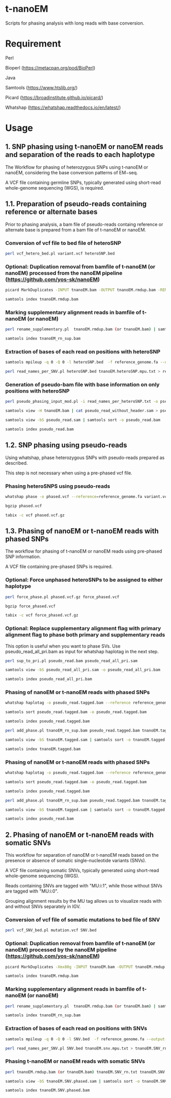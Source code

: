 # t-nanoEM
Scripts for phasing analysis with long reads with base conversion.

# Requirement

Perl

Bioperl (https://metacpan.org/pod/BioPerl)

Java

Samtools (https://www.htslib.org/)

Picard (https://broadinstitute.github.io/picard/)

Whatshap (https://whatshap.readthedocs.io/en/latest/)

# Usage

## 1. SNP phasing using t-nanoEM or nanoEM reads and separation of the reads to each haplotype

The Workflow for phasing of heterozygous SNPs using t-nanoEM or nanoEM, considering the base conversion patterns of EM−seq.

A VCF file containing germline SNPs, typically generated using short-read whole-genome sequencing (WGS), is required.

## 1.1. Preparation of pseudo-reads containing reference or alternate bases
Prior to phasing analysis, a bam file of pseudo-reads containg reference or alternate base is prepared from a bam file of t-nanoEM or nanoEM.

### Conversion of vcf file to bed file of heteroSNP

```bash
perl vcf_hetero_bed.pl variant.vcf heteroSNP.bed
```

### Optional: Duplication removal from bamfile of t-nanoEM (or nanoEM) processed from the nanoEM pipeline (https://github.com/yos-sk/nanoEM)

```bash
picard MarkDuplicates -INPUT tnanoEM.bam -OUTPUT tnanoEM.rmdup.bam -REMOVE_DUPLICATES true -M tnanoEM.rmdup.metrics.txt

samtools index tnanoEM.rmdup.bam
```

### Marking supplementary alignment reads in bamfile of t-nanoEM (or nanoEM)

```bash
perl rename_supplementary.pl  tnanoEM.rmdup.bam (or tnanoEM.bam) | samtools view -bS | samtools sort -o tnanoEM_rn_sup.bam

samtools index tnanoEM_rn_sup.bam
```

### Extraction of bases of each read on positions with heteroSNP

```bash
samtools mpileup -q 0 -Q 0 -l heteroSNP.bed  -f reference_genome.fa --output-QNAME tnanoEM_rn_sup.bam > tnanoEM.heteroSNP.mpu.txt

perl read_names_per_SNV.pl heteroSNP.bed tnanoEM.heteroSNP.mpu.txt > read_names_per_heteroSNP.txt
```

### Generation of pseudo-bam file with base information on only positions with heteroSNP

```bash
perl pseudo_phasing_input_mod.pl -i read_names_per_heteroSNP.txt -o pseudo_read_without_header.sam -m 0 -s 0

samtools view -H tnanoEM.bam | cat pseudo_read_without_header.sam > pseudo_read.sam

samtools view -bS pseudo_read.sam | samtools sort -o pseudo_read.bam

samtools index pseudo_read.bam
```

## 1.2. SNP phasing using pseudo-reads

Using whatshap, phase heterozygous SNPs with pseudo-reads prepared as described.

This step is not necessary when using a pre-phased vcf file.

### Phasing heteroSNPS using pseudo-reads

```bash
whatshap phase -o phased.vcf --reference=reference_genome.fa variant.vcf pseudo_read.bam --ignore-read-group

bgzip phased.vcf

tabix -c vcf phased.vcf.gz
```


## 1.3. Phasing of nanoEM or t-nanoEM reads with phased SNPs

The workflow for phasing of t-nanoEM or nanoEM reads using pre-phased SNP information.

A VCF file containing pre-phased SNPs is required.

### Optional: Force unphased heteroSNPs to be assigned to either haplotype

```bash
perl force_phase.pl phased.vcf.gz force_phased.vcf

bgzip force_phased.vcf

tabix -c vcf force_phased.vcf.gz
```

### Optional: Replace supplementary alignment flag with primary alignment flag to phase both primary and supplementary reads
This option is useful when you want to phase SVs. Use pseudo_read_all_pri.bam as input for whatshap haplotag in the next step.
```bash
perl sup_to_pri.pl pseudo_read.bam pseudo_read_all_pri.sam

samtools view -bS pseudo_read_all_pri.sam -o pseudo_read_all_pri.bam

samtools index pseudo_read_all_pri.bam
```

### Phasing of nanoEM or t-nanoEM reads with phased SNPs

```bash
whatshap haplotag -o pseudo_read.tagged.bam --reference reference_genome.fa --ignore-read-groups force_phased.vcf.gz (or phased.vcf.gz) pseudo_read.bam (or pseudo_read_all_pri.bam)

samtools sort pseudo_read.tagged.bam -o pseudo_read.tagged.bam

samtools index pseudo_read.tagged.bam

perl add_phase.pl tnanoEM_rn_sup.bam pseudo_read.tagged.bam tnanoEM.tagged.sam

samtools view -bS tnanoEM.tagged.sam | samtools sort -o tnanoEM.tagged.bam

samtools index tnanoEM.tagged.bam
```

### Phasing of nanoEM or t-nanoEM reads with phased SNPs

```bash
whatshap haplotag -o pseudo_read.tagged.bam --reference reference_genome.fa --ignore-read-groups force_phased.vcf.gz (or phased.vcf.gz) pseudo_read.bam

samtools sort pseudo_read.tagged.bam -o pseudo_read.tagged.bam

samtools index pseudo_read.tagged.bam

perl add_phase.pl tnanoEM_rn_sup.bam pseudo_read.tagged.bam tnanoEM.tagged.sam

samtools view -bS tnanoEM.tagged.sam | samtools sort -o tnanoEM.tagged.bam

samtools index pseudo_read.bam
```


## 2. Phasing of nanoEM or t-nanoEM reads with somatic SNVs
This workflow for separation of nanoEM or t-nanoEM reads based on the presence or absence of somatic single-nucleotide variants (SNVs).

A VCF file containing somatic SNVs, typically generated using short-read whole-genome sequencing (WGS).

Reads containing SNVs are tagged with "MU:i:1", while those without SNVs are tagged with "MU:i:0".

Grouping alignment results by the MU tag allows us to visualize reads with and without SNVs separately in IGV.


### Conversion of vcf file of somatic mutations to bed file of SNV

```bash
perl vcf_SNV_bed.pl mutation.vcf SNV.bed
```

### Optional: Duplication removal from bamfile of t-nanoEM (or nanoEM) processed by the nanoEM pipeline (https://github.com/yos-sk/nanoEM)

```bash
picard MarkDuplicates -Xmx80g -INPUT tnanoEM.bam -OUTPUT tnanoEM.rmdup.bam -REMOVE_DUPLICATES true -M tnanoEM.rmdup.metrics.txt

samtools index tnanoEM.rmdup.bam
```

### Marking supplementary alignment reads in bamfile of t-nanoEM (or nanoEM)

```bash
perl rename_supplementary.pl  tnanoEM.rmdup.bam (or tnanoEM.bam) | samtools view -bS | samtools sort -o tnanoEM_rn_sup.bam

samtools index tnanoEM_rn_sup.bam
```

### Extraction of bases of each read on positions with SNVs

```bash
samtools mpileup -q 0 -Q 0 -l SNV.bed  -f reference_genome.fa --output-QNAME tnanoEM_rn_sup.bam > tnanoEM.snv.mpu.txt

perl read_names_per_SNV.pl SNV.bed tnanoEM.snv.mpu.txt > tnanoEM.SNV_rn.txt
```

### Phasing t-nanoEM or nanoEM reads with somatic SNVs

```bash
perl tnanoEM.rmdup.bam (or tnanoEM.bam) tnanoEM.SNV_rn.txt tnanoEM.SNV.phased.bam

samtools view -bS tnanoEM.SNV.phased.sam | samtools sort -o tnanoEM.SNV.phased.bam

samtools index tnanoEM.SNV.phased.bam
```
